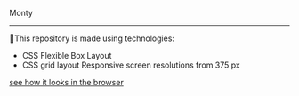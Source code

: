 Monty
___________________
👋This repository is made using technologies:
 + CSS Flexible Box Layout
 + CSS grid layout
Responsive screen resolutions from 375 px

 [see how it looks in the browser](https://sad-saha-4fd827.netlify.app)

